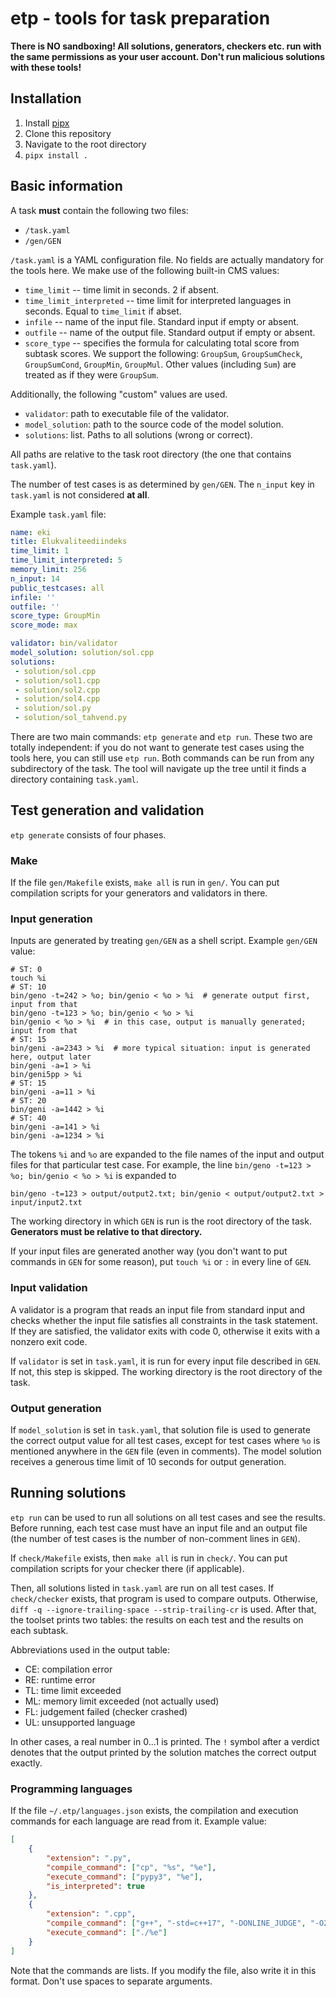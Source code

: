 # etp - tools for task preparation

**There is NO sandboxing! All solutions, generators, checkers etc. run with the 
same permissions as your user account. Don't run malicious solutions with these tools!**

## Installation

1. Install [pipx](https://pipx.pypa.io/latest/installation/)
2. Clone this repository
3. Navigate to the root directory
4. `pipx install .`

## Basic information

A task **must** contain the following two files:

- `/task.yaml`
- `/gen/GEN`

`/task.yaml` is a YAML configuration file. No fields are actually mandatory for 
the tools here. We make use of the following built-in CMS values: 

- `time_limit` -- time limit in seconds. 2 if absent.
- `time_limit_interpreted` -- time limit for interpreted languages in seconds. Equal to `time_limit` if abset.
- `infile` -- name of the input file. Standard input if empty or absent.
- `outfile` -- name of the output file. Standard output if empty or absent.
- `score_type` -- specifies the formula for calculating total score from subtask scores. We support the following:
`GroupSum`, `GroupSumCheck`, `GroupSumCond`, `GroupMin`, `GroupMul`. Other values (including `Sum`) are treated 
as if they were `GroupSum`.

Additionally, the following "custom" values are used.

- `validator`: path to executable file of the validator.
- `model_solution`: path to the source code of the model solution.
- `solutions`: list. Paths to all solutions (wrong or correct).

All paths are relative to the task root directory (the one that contains `task.yaml`).

The number of test cases is as determined by `gen/GEN`. The `n_input` key in `task.yaml` is not considered **at all**.

Example `task.yaml` file:

```yaml
name: eki
title: Elukvaliteediindeks
time_limit: 1
time_limit_interpreted: 5
memory_limit: 256
n_input: 14
public_testcases: all
infile: ''
outfile: ''
score_type: GroupMin
score_mode: max

validator: bin/validator
model_solution: solution/sol.cpp
solutions:
 - solution/sol.cpp
 - solution/sol1.cpp
 - solution/sol2.cpp
 - solution/sol4.cpp
 - solution/sol.py
 - solution/sol_tahvend.py
```

There are two main commands: `etp generate` and `etp run`. These two are totally independent:
if you do not want to generate test cases using the tools here, you can still use `etp run`.
Both commands can be run from any subdirectory of the task. The tool will navigate up the tree
until it finds a directory containing `task.yaml`.

## Test generation and validation

`etp generate` consists of four phases.

### Make

If the file `gen/Makefile` exists, `make all` is run in `gen/`. You can put compilation
scripts for your generators and validators in there.

### Input generation

Inputs are generated by treating `gen/GEN` as a shell script. Example `gen/GEN` value:

```shell
# ST: 0
touch %i
# ST: 10
bin/geno -t=242 > %o; bin/genio < %o > %i  # generate output first, input from that
bin/geno -t=123 > %o; bin/genio < %o > %i
bin/genio < %o > %i  # in this case, output is manually generated; input from that
# ST: 15
bin/geni -a=2343 > %i  # more typical situation: input is generated here, output later
bin/geni -a=1 > %i
bin/geni5pp > %i
# ST: 15 
bin/geni -a=11 > %i
# ST: 20
bin/geni -a=1442 > %i
# ST: 40
bin/geni -a=141 > %i
bin/geni -a=1234 > %i
```

The tokens `%i` and `%o` are expanded to the file names of the input and output files for 
that particular test case. For example, the line `bin/geno -t=123 > %o; bin/genio < %o > %i` 
is expanded to
```shell
bin/geno -t=123 > output/output2.txt; bin/genio < output/output2.txt > input/input2.txt
```

The working directory in which `GEN` is run is the root directory of the task. **Generators must 
be relative to that directory.**

If your input files are generated another way (you don't want to put commands in `GEN` for some 
reason), put `touch %i` or `:` in every line of `GEN`.

### Input validation

A validator is a program that reads an input file from standard input and checks whether 
the input file satisfies all constraints in the task statement. If they are satisfied, the
validator exits with code 0, otherwise it exits with a nonzero exit code.

If `validator` is set in `task.yaml`, it is run for every input file described in `GEN`.
If not, this step is skipped. The working directory is the root directory of the task.

### Output generation

If `model_solution` is set in `task.yaml`, that solution file is used to generate the correct
output value for all test cases, except for test cases where `%o` is mentioned anywhere in
the `GEN` file (even in comments). The model solution receives a generous time limit of 10 
seconds for output generation.

## Running solutions

`etp run` can be used to run all solutions on all test cases and see the results. Before 
running, each test case must have an input file and an output file (the number of test cases
is the number of non-comment lines in `GEN`).

If `check/Makefile` exists, then `make all` is run in `check/`. You can put compilation scripts
for your checker there (if applicable).

Then, all solutions listed in `task.yaml` are run on all test cases. If `check/checker` exists,
that program is used to compare outputs. Otherwise, `diff -q --ignore-trailing-space --strip-trailing-cr` 
is used. After that, the toolset prints two tables: the results on each test and the results on 
each subtask.

Abbreviations used in the output table:
- CE: compilation error
- RE: runtime error
- TL: time limit exceeded
- ML: memory limit exceeded (not actually used)
- FL: judgement failed (checker crashed)
- UL: unsupported language

In other cases, a real number in 0...1 is printed. The `!` symbol after a verdict denotes that 
the output printed by the solution matches the correct output exactly.

### Programming languages

If the file `~/.etp/languages.json` exists, the compilation and execution commands for each language are
read from it. Example value:

```json
[
    {
        "extension": ".py",
        "compile_command": ["cp", "%s", "%e"],
        "execute_command": ["pypy3", "%e"],
        "is_interpreted": true
    },
    {
        "extension": ".cpp",
        "compile_command": ["g++", "-std=c++17", "-DONLINE_JUDGE", "-O2", "%s", "-o", "%e"],
        "execute_command": ["./%e"]
    }
]
```

Note that the commands are lists. If you modify the file, also write it in this format. Don't
use spaces to separate arguments.